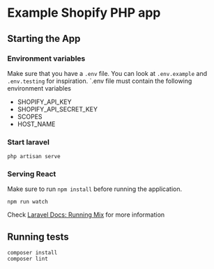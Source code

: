 # Example Shopify PHP app

## Starting the App

### Environment variables

Make sure that you have a `.env` file. You can look at `.env.example` and `.env.testing` for inspiration. `.env file must contain the following environment variables
- SHOPIFY_API_KEY
- SHOPIFY_API_SECRET_KEY
- SCOPES
- HOST_NAME

### Start laravel

`php artisan serve`

### Serving React
Make sure to run `npm install` before running the application.

`npm run watch` 

Check [Laravel Docs: Running Mix](https://laravel.com/docs/8.x/mix#running-mix) for more information

## Running tests

```
composer install
composer lint
```
